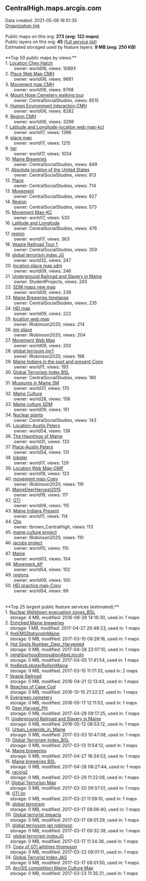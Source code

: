 <h2>CentralHigh.maps.arcgis.com</h2> Data created: 2021-05-06 16:51:35 <br /><a target='new' href='https://CentralHigh.maps.arcgis.com'>Organization link</a><br /><br />Public maps on this org: <b>273 (avg: 122 maps)</b><br />Public layers on this org: <b>45 </b>(<a target='new' href='https://services.arcgis.com/8JSWuYymmuoPKSH9/ArcGIS/rest/services'>full service list</a>)<br />Estimated storaged used by feature layers: <b>9 MB (avg: 250 KB)</b><br /><br />**Top 50 public maps by views:**<br />  1. <a target='new' href='https://www.arcgis.com/home/item.html?id=7fba30467883430fb7b96441b4becbda'>Location Chey Hatch</a> <br />  &nbsp;&nbsp;&nbsp;&nbsp; &nbsp;&nbsp;owner: world06, views: 10893<br />  2. <a target='new' href='https://www.arcgis.com/home/item.html?id=f79039c38b6b49c5ad44bd4bc7ad1d33'>Place Web Map CMH</a> <br />  &nbsp;&nbsp;&nbsp;&nbsp; &nbsp;&nbsp;owner: world06, views: 9681<br />  3. <a target='new' href='https://www.arcgis.com/home/item.html?id=1a7661d8f44f48f4939f2c3813a0cda6'>Movement map CMH</a> <br />  &nbsp;&nbsp;&nbsp;&nbsp; &nbsp;&nbsp;owner: world06, views: 8768<br />  4. <a target='new' href='https://www.arcgis.com/home/item.html?id=2084d491bfe84036b2a32263275241a1'>Mount Hope Cemetery walking tour</a> <br />  &nbsp;&nbsp;&nbsp;&nbsp; &nbsp;&nbsp;owner: CentralSocialStudies, views: 8515<br />  5. <a target='new' href='https://www.arcgis.com/home/item.html?id=f194fd74ec4048a1be5a5296a21156f3'>Human Environment Interaction CMH</a> <br />  &nbsp;&nbsp;&nbsp;&nbsp; &nbsp;&nbsp;owner: world06, views: 8282<br />  6. <a target='new' href='https://www.arcgis.com/home/item.html?id=e37dd097dbe943299f9320c92e5a80d5'>Region CMH</a> <br />  &nbsp;&nbsp;&nbsp;&nbsp; &nbsp;&nbsp;owner: world06, views: 3298<br />  7. <a target='new' href='https://www.arcgis.com/home/item.html?id=4280e6fe4b454768a3efd41c8e0ccfbf'>Latitude and Longitude-location web map-kct</a> <br />  &nbsp;&nbsp;&nbsp;&nbsp; &nbsp;&nbsp;owner: world17, views: 1396<br />  8. <a target='new' href='https://www.arcgis.com/home/item.html?id=415716fdb753432c88cd111e2c8035b0'>place map</a> <br />  &nbsp;&nbsp;&nbsp;&nbsp; &nbsp;&nbsp;owner: world17, views: 1215<br />  9. <a target='new' href='https://www.arcgis.com/home/item.html?id=f9fc451f74ec49c68ea9bd99a792e5b1'>hei</a> <br />  &nbsp;&nbsp;&nbsp;&nbsp; &nbsp;&nbsp;owner: world17, views: 1034<br />  10. <a target='new' href='https://www.arcgis.com/home/item.html?id=8c66c6e9beb64d8a92cc5ecddf5c1843'>Maine Breweries</a> <br />  &nbsp;&nbsp;&nbsp;&nbsp; &nbsp;&nbsp;owner: CentralSocialStudies, views: 849<br />  11. <a target='new' href='https://www.arcgis.com/home/item.html?id=1f099f6d7a794aacabc21098379dab8a'>Absolute location of the United States</a> <br />  &nbsp;&nbsp;&nbsp;&nbsp; &nbsp;&nbsp;owner: CentralSocialStudies, views: 813<br />  12. <a target='new' href='https://www.arcgis.com/home/item.html?id=9adced511af14344bb70243a155b9076'>Place</a> <br />  &nbsp;&nbsp;&nbsp;&nbsp; &nbsp;&nbsp;owner: CentralSocialStudies, views: 714<br />  13. <a target='new' href='https://www.arcgis.com/home/item.html?id=2b8a684870554df88f29937fd43231fe'>Movement</a> <br />  &nbsp;&nbsp;&nbsp;&nbsp; &nbsp;&nbsp;owner: CentralSocialStudies, views: 627<br />  14. <a target='new' href='https://www.arcgis.com/home/item.html?id=e7154ba6a701498c96356c2b4678f651'>Region</a> <br />  &nbsp;&nbsp;&nbsp;&nbsp; &nbsp;&nbsp;owner: CentralSocialStudies, views: 573<br />  15. <a target='new' href='https://www.arcgis.com/home/item.html?id=3b9c80b004604c70a55e642d258048e4'>Movement Map-KC</a> <br />  &nbsp;&nbsp;&nbsp;&nbsp; &nbsp;&nbsp;owner: world17, views: 530<br />  16. <a target='new' href='https://www.arcgis.com/home/item.html?id=47fe57e3dde44e8e9bb1b17a869ba87e'>Latitude and Longitude</a> <br />  &nbsp;&nbsp;&nbsp;&nbsp; &nbsp;&nbsp;owner: CentralSocialStudies, views: 476<br />  17. <a target='new' href='https://www.arcgis.com/home/item.html?id=e24b85c42b654e8d9a80ed7c82e78d05'>region</a> <br />  &nbsp;&nbsp;&nbsp;&nbsp; &nbsp;&nbsp;owner: world17, views: 363<br />  18. <a target='new' href='https://www.arcgis.com/home/item.html?id=50b2424205eb4d58b9eb7ba1c523a942'>Veazie Railroad Tour 1</a> <br />  &nbsp;&nbsp;&nbsp;&nbsp; &nbsp;&nbsp;owner: CentralSocialStudies, views: 359<br />  19. <a target='new' href='https://www.arcgis.com/home/item.html?id=fb82880fbea34eb78c149cad894c00ca'>global terrorism index JG</a> <br />  &nbsp;&nbsp;&nbsp;&nbsp; &nbsp;&nbsp;owner: world32, views: 247<br />  20. <a target='new' href='https://www.arcgis.com/home/item.html?id=cd2ab72b3d504a4786a9cbd5f9484495'>location place map sdm</a> <br />  &nbsp;&nbsp;&nbsp;&nbsp; &nbsp;&nbsp;owner: world09, views: 246<br />  21. <a target='new' href='https://www.arcgis.com/home/item.html?id=6bbaa63379a3477487bb56eaa3f3f88a'>Underground Railroad and Slavery in Maine</a> <br />  &nbsp;&nbsp;&nbsp;&nbsp; &nbsp;&nbsp;owner: StudentProjects, views: 243<br />  22. <a target='new' href='https://www.arcgis.com/home/item.html?id=fb533719811548b094283ce8f2f64945'>SDM maps new map</a> <br />  &nbsp;&nbsp;&nbsp;&nbsp; &nbsp;&nbsp;owner: world09, views: 236<br />  23. <a target='new' href='https://www.arcgis.com/home/item.html?id=0f166d2f6c604fa88b7e931b32b2ea28'>Maine Breweries timelapse</a> <br />  &nbsp;&nbsp;&nbsp;&nbsp; &nbsp;&nbsp;owner: CentralSocialStudies, views: 235<br />  24. <a target='new' href='https://www.arcgis.com/home/item.html?id=583e7ae1c4a34824b6797f369c2d5db5'>HEI map</a> <br />  &nbsp;&nbsp;&nbsp;&nbsp; &nbsp;&nbsp;owner: world09, views: 222<br />  25. <a target='new' href='https://www.arcgis.com/home/item.html?id=c07c6d4407a1410a9ec39786426ba88f'>location web map</a> <br />  &nbsp;&nbsp;&nbsp;&nbsp; &nbsp;&nbsp;owner: IRobinson2020, views: 214<br />  26. <a target='new' href='https://www.arcgis.com/home/item.html?id=28cfddd9aa3b478d9a546d5cf0452feb'>imr place</a> <br />  &nbsp;&nbsp;&nbsp;&nbsp; &nbsp;&nbsp;owner: IRobinson2020, views: 204<br />  27. <a target='new' href='https://www.arcgis.com/home/item.html?id=3c21664395e342539eee187be147aae7'>Movement Web Map</a> <br />  &nbsp;&nbsp;&nbsp;&nbsp; &nbsp;&nbsp;owner: world09, views: 202<br />  28. <a target='new' href='https://www.arcgis.com/home/item.html?id=10424663892c4b4e8ff4586cb922b19c'>global terrisom imr1</a> <br />  &nbsp;&nbsp;&nbsp;&nbsp; &nbsp;&nbsp;owner: IRobinson2020, views: 198<br />  29. <a target='new' href='https://www.arcgis.com/home/item.html?id=7c9e655afba74f28873a7d50c2175368'>Maine Indians in the past and present-Copy</a> <br />  &nbsp;&nbsp;&nbsp;&nbsp; &nbsp;&nbsp;owner: world11, views: 193<br />  30. <a target='new' href='https://www.arcgis.com/home/item.html?id=1dfd6e890e054797adbd05acaf2644f7'>Global Terrorism Index BSL</a> <br />  &nbsp;&nbsp;&nbsp;&nbsp; &nbsp;&nbsp;owner: CentralSocialStudies, views: 190<br />  31. <a target='new' href='https://www.arcgis.com/home/item.html?id=9c368869782e4d128f3bf8291805a6c0'>Museums in Maine SM</a> <br />  &nbsp;&nbsp;&nbsp;&nbsp; &nbsp;&nbsp;owner: world37, views: 170<br />  32. <a target='new' href='https://www.arcgis.com/home/item.html?id=09beece9bfd546918da396749bd47f57'>Maine Culture</a> <br />  &nbsp;&nbsp;&nbsp;&nbsp; &nbsp;&nbsp;owner: world28, views: 158<br />  33. <a target='new' href='https://www.arcgis.com/home/item.html?id=924b5dc9572842fcac8140bb2904d4a9'>Maine culture SDM</a> <br />  &nbsp;&nbsp;&nbsp;&nbsp; &nbsp;&nbsp;owner: world09, views: 151<br />  34. <a target='new' href='https://www.arcgis.com/home/item.html?id=0f40fa9d748c4427b6f04297524423d6'>Nuclear plants</a> <br />  &nbsp;&nbsp;&nbsp;&nbsp; &nbsp;&nbsp;owner: CentralSocialStudies, views: 143<br />  35. <a target='new' href='https://www.arcgis.com/home/item.html?id=dcd78dd3512540eebc1253ccc5a6863b'>Location-Austin Peters</a> <br />  &nbsp;&nbsp;&nbsp;&nbsp; &nbsp;&nbsp;owner: world54, views: 139<br />  36. <a target='new' href='https://www.arcgis.com/home/item.html?id=28b9097f1bb0494393c9aef416200553'>The Hauntings of Maine</a> <br />  &nbsp;&nbsp;&nbsp;&nbsp; &nbsp;&nbsp;owner: world31, views: 133<br />  37. <a target='new' href='https://www.arcgis.com/home/item.html?id=966aa08adbbd4b40907a4145c40a752a'>Place-Austin Peters</a> <br />  &nbsp;&nbsp;&nbsp;&nbsp; &nbsp;&nbsp;owner: world54, views: 131<br />  38. <a target='new' href='https://www.arcgis.com/home/item.html?id=10a6c1b9cca244828d0b0c207fe7d78a'>lobster</a> <br />  &nbsp;&nbsp;&nbsp;&nbsp; &nbsp;&nbsp;owner: world17, views: 129<br />  39. <a target='new' href='https://www.arcgis.com/home/item.html?id=01361f63adf4446c9f506bf0ba632b74'>Location Web Map-GMF</a> <br />  &nbsp;&nbsp;&nbsp;&nbsp; &nbsp;&nbsp;owner: world18, views: 123<br />  40. <a target='new' href='https://www.arcgis.com/home/item.html?id=a1f02492e2ff4a5e8854f6be6060761d'>movement  map-Copy</a> <br />  &nbsp;&nbsp;&nbsp;&nbsp; &nbsp;&nbsp;owner: IRobinson2020, views: 119<br />  41. <a target='new' href='https://www.arcgis.com/home/item.html?id=0f45af0ecb2d48d987e2bc4c37a2bf61'>MaineDeerHarvest2015</a> <br />  &nbsp;&nbsp;&nbsp;&nbsp; &nbsp;&nbsp;owner: world19, views: 117<br />  42. <a target='new' href='https://www.arcgis.com/home/item.html?id=02632b0fbc064cb3848d5cb96b4f22cb'>GTI</a> <br />  &nbsp;&nbsp;&nbsp;&nbsp; &nbsp;&nbsp;owner: world06, views: 115<br />  43. <a target='new' href='https://www.arcgis.com/home/item.html?id=2f578c5215ad45c8ba74a727a2af634f'>Maine Indians Present</a> <br />  &nbsp;&nbsp;&nbsp;&nbsp; &nbsp;&nbsp;owner: world11, views: 114<br />  44. <a target='new' href='https://www.arcgis.com/home/item.html?id=959bbafb498e4d0eb8d35288fccf55b2'>Chs</a> <br />  &nbsp;&nbsp;&nbsp;&nbsp; &nbsp;&nbsp;owner: tbrown_CentralHigh, views: 113<br />  45. <a target='new' href='https://www.arcgis.com/home/item.html?id=6bb873db846b488ab96949f9fd9db60b'>maine culture project</a> <br />  &nbsp;&nbsp;&nbsp;&nbsp; &nbsp;&nbsp;owner: IRobinson2020, views: 110<br />  46. <a target='new' href='https://www.arcgis.com/home/item.html?id=3aed85a4475249c1aaf7df3112970cb7'>jacobs project</a> <br />  &nbsp;&nbsp;&nbsp;&nbsp; &nbsp;&nbsp;owner: world10, views: 110<br />  47. <a target='new' href='https://www.arcgis.com/home/item.html?id=2373fc0bbf71473dbacabb67b4667f51'>Maine</a> <br />  &nbsp;&nbsp;&nbsp;&nbsp; &nbsp;&nbsp;owner: world03, views: 104<br />  48. <a target='new' href='https://www.arcgis.com/home/item.html?id=43107c4dec0945cfa1949b8856c48162'>Movement_AP</a> <br />  &nbsp;&nbsp;&nbsp;&nbsp; &nbsp;&nbsp;owner: world54, views: 102<br />  49. <a target='new' href='https://www.arcgis.com/home/item.html?id=41acf6aa4e984d3d95c0e0abfc3f50fb'>regions</a> <br />  &nbsp;&nbsp;&nbsp;&nbsp; &nbsp;&nbsp;owner: world09, views: 100<br />  50. <a target='new' href='https://www.arcgis.com/home/item.html?id=43d074d83c5c45ac96f68edbdef12f32'>HEI practice map-Copy</a> <br />  &nbsp;&nbsp;&nbsp;&nbsp; &nbsp;&nbsp;owner: world54, views: 99<br /><br /><br />**Top 25 largest public feature services (estimated):**<br /> 1. <a target='new' href='https://www.arcgis.com/home/item.html?id=e1f988f384dc481291e6e7ed8035a5b4'>Nuclear Meltdown evacuation zones_BSL</a><br /> &nbsp;&nbsp;&nbsp;&nbsp;storage: 4 MB, modified: 2016-08-28 14:16:30,  used in: 1 maps<br /> 2. <a target='new' href='https://www.arcgis.com/home/item.html?id=4064dcbfffd245e083af885781e13505'>Enriched Maine breweries</a><br /> &nbsp;&nbsp;&nbsp;&nbsp;storage: 1 MB, modified: 2017-04-27 20:48:23,  used in: 1 maps<br /> 3. <a target='new' href='https://www.arcgis.com/home/item.html?id=5a788793d56a4c779ee36379f6c495db'>fireEMSStationsInMaine</a><br /> &nbsp;&nbsp;&nbsp;&nbsp;storage: 0 MB, modified: 2017-03-10 09:28:16,  used in: 1 maps<br /> 4. <a target='new' href='https://www.arcgis.com/home/item.html?id=bc95aad0392a49c2873e754a92d29923'>Hot Spots Number_Deer_Harvested</a><br /> &nbsp;&nbsp;&nbsp;&nbsp;storage: 0 MB, modified: 2017-04-28 22:07:10,  used in: 1 maps<br /> 5. <a target='new' href='https://www.arcgis.com/home/item.html?id=4321d8bb623f4a2997a399a0a8696504'>neighborhoodInnovationAbeLincoln</a><br /> &nbsp;&nbsp;&nbsp;&nbsp;storage: 0 MB, modified: 2017-04-05 17:41:54,  used in: 1 maps<br /> 6. <a target='new' href='https://www.arcgis.com/home/item.html?id=c623e295f0274831b663a127f3efac65'>theBestLobsterRollsInMaine</a><br /> &nbsp;&nbsp;&nbsp;&nbsp;storage: 0 MB, modified: 2017-03-15 11:17:33,  used in: 2 maps<br /> 7. <a target='new' href='https://www.arcgis.com/home/item.html?id=f566884c3b26415a9f7551a4c4f2c2e6'>Veazie Railroad</a><br /> &nbsp;&nbsp;&nbsp;&nbsp;storage: 0 MB, modified: 2016-04-21 12:13:43,  used in: 1 maps<br /> 8. <a target='new' href='https://www.arcgis.com/home/item.html?id=54a1d48308f2470a94a9e4cc493a85b2'>Beaches of Cape Cod</a><br /> &nbsp;&nbsp;&nbsp;&nbsp;storage: 0 MB, modified: 2016-10-15 21:22:27,  used in: 1 maps<br /> 9. <a target='new' href='https://www.arcgis.com/home/item.html?id=764f326a4b9c41dcb1189edbe1415095'>Evergreen cemetery</a><br /> &nbsp;&nbsp;&nbsp;&nbsp;storage: 0 MB, modified: 2016-05-17 12:11:53,  used in: 1 maps<br /> 10. <a target='new' href='https://www.arcgis.com/home/item.html?id=2be87f66db11428cbcaed83c01224d02'>Deer Harvest_PH</a><br /> &nbsp;&nbsp;&nbsp;&nbsp;storage: 0 MB, modified: 2017-04-29 09:17:25,  used in: 1 maps<br /> 11. <a target='new' href='https://www.arcgis.com/home/item.html?id=84f1fab6e5504ae38ecfb209c356ca2c'>Underground Railroad and Slavery in Maine</a><br /> &nbsp;&nbsp;&nbsp;&nbsp;storage: 0 MB, modified: 2016-05-12 08:53:12,  used in: 1 maps<br /> 12. <a target='new' href='https://www.arcgis.com/home/item.html?id=d010a71157e44fa39b67abb4df690151'>Urban_Legends_in_Maine</a><br /> &nbsp;&nbsp;&nbsp;&nbsp;storage: 0 MB, modified: 2017-03-03 10:47:08,  used in: 1 maps<br /> 13. <a target='new' href='https://www.arcgis.com/home/item.html?id=5909dbe690df4762a84c82743736e486'>Global Terrorism Index_BSL</a><br /> &nbsp;&nbsp;&nbsp;&nbsp;storage: 0 MB, modified: 2017-03-13 11:54:12,  used in: 1 maps<br /> 14. <a target='new' href='https://www.arcgis.com/home/item.html?id=bdcfa5c1d3a44418958472ede319a3e4'>Maine breweries</a><br /> &nbsp;&nbsp;&nbsp;&nbsp;storage: 0 MB, modified: 2017-04-27 18:34:53,  used in: 1 maps<br /> 15. <a target='new' href='https://www.arcgis.com/home/item.html?id=bab68d85bf00472883f0392c6ccde251'>Maine breweries BSL</a><br /> &nbsp;&nbsp;&nbsp;&nbsp;storage: 0 MB, modified: 2017-04-28 08:27:44,  used in: 1 maps<br /> 16. <a target='new' href='https://www.arcgis.com/home/item.html?id=3c97f8d5f30f4958ba08cc29d511afc3'>racing2</a><br /> &nbsp;&nbsp;&nbsp;&nbsp;storage: 0 MB, modified: 2017-03-29 11:22:06,  used in: 1 maps<br /> 17. <a target='new' href='https://www.arcgis.com/home/item.html?id=d9271d717b7c4e668a665accb20c5c82'>Global Terrorism Map</a><br /> &nbsp;&nbsp;&nbsp;&nbsp;storage: 0 MB, modified: 2017-03-20 09:57:01,  used in: 1 maps<br /> 18. <a target='new' href='https://www.arcgis.com/home/item.html?id=d66c135a79fb4f4ba5acf923536ffd39'>GTI  jm</a><br /> &nbsp;&nbsp;&nbsp;&nbsp;storage: 0 MB, modified: 2017-03-21 11:59:10,  used in: 1 maps<br /> 19. <a target='new' href='https://www.arcgis.com/home/item.html?id=2d3057d93bd44ecc9512972b3044e08f'>global terrorism</a><br /> &nbsp;&nbsp;&nbsp;&nbsp;storage: 0 MB, modified: 2017-03-17 08:06:40,  used in: 1 maps<br /> 20. <a target='new' href='https://www.arcgis.com/home/item.html?id=25b1eefa1be245329cde03657c08a661'>Global terrorist impacts</a><br /> &nbsp;&nbsp;&nbsp;&nbsp;storage: 0 MB, modified: 2017-03-17 08:01:29,  used in: 1 maps<br /> 21. <a target='new' href='https://www.arcgis.com/home/item.html?id=6ef382dab3dc4cf8bf8ea3e4d0990fe6'>global terriosom ian robinson</a><br /> &nbsp;&nbsp;&nbsp;&nbsp;storage: 0 MB, modified: 2017-03-17 09:32:38,  used in: 1 maps<br /> 22. <a target='new' href='https://www.arcgis.com/home/item.html?id=c7592f3c548c4f029d619fc385b33c79'>global terrorism indexJG</a><br /> &nbsp;&nbsp;&nbsp;&nbsp;storage: 0 MB, modified: 2017-03-17 11:34:36,  used in: 1 maps<br /> 23. <a target='new' href='https://www.arcgis.com/home/item.html?id=e3dba47a9a5643cf8086c3fbfb442a33'>Copy of GTI  whitney thompson</a><br /> &nbsp;&nbsp;&nbsp;&nbsp;storage: 0 MB, modified: 2017-03-22 09:01:11,  used in: 1 maps<br /> 24. <a target='new' href='https://www.arcgis.com/home/item.html?id=0158128282b7442ca112b8cdfa0e918f'>Global Terrorist Index JAS</a><br /> &nbsp;&nbsp;&nbsp;&nbsp;storage: 0 MB, modified: 2017-03-17 08:01:50,  used in: 1 maps<br /> 25. <a target='new' href='https://www.arcgis.com/home/item.html?id=dc89fb5af47840329dbcaf6e99afb917'>ArcGIS competition Maine Culture Map</a><br /> &nbsp;&nbsp;&nbsp;&nbsp;storage: 0 MB, modified: 2017-03-23 11:35:21,  used in: 1 maps<br />